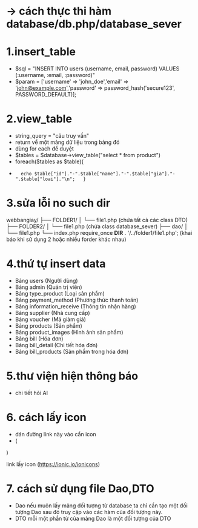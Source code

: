 
# -> cách thực thi hàm database/db.php/database_sever
# 1.insert_table
- $sql = "INSERT INTO users (username, email, password) VALUES (:username, :email, :password)"
- $param = ['username' => 'john_doe','email' => 'john@example.com','password' => password_hash('secure123', PASSWORD_DEFAULT)];
# 2.view_table
- string_query = "câu truy vấn"
- return về một mảng dữ liệu trong bảng đó
- dùng for each để duyệt
- $tables = $database->view_table("select * from product")
-    foreach($tables as $table){
-       echo $table["id"]."-".$table["name"]."-".$table["gia"]."-".$table["loai"]."\n";   }
# 3.sửa lỗi no such dir
webbangiay/
├── FOLDER1/
│   └── file1.php (chứa tất cả các class DTO)
├── FOLDER2/
│   └── file1.php (chứa class database_sever)
├── dao/
│   └── file1.php
└── index.php
require_once __DIR__ . '/../folder1/file1.php';
(khai báo khi sử dụng 2 hoặc nhiều forder khác nhau)
# 4.thứ tự insert data
- Bảng users (Người dùng)
- Bảng admin (Quản trị viên)
- Bảng type_product (Loại sản phẩm)
- Bảng payment_method (Phương thức thanh toán)
- Bảng information_receive (Thông tin nhận hàng)
- Bảng supplier (Nhà cung cấp)
- Bảng voucher (Mã giảm giá)
- Bảng products (Sản phẩm)
- Bảng product_images (Hình ảnh sản phẩm)
- Bảng bill (Hóa đơn)
- Bảng bill_detail (Chi tiết hóa đơn)
- Bảng bill_products (Sản phẩm trong hóa đơn)
# 5.thư viện hiện thông báo
- <script src="https://cdn.jsdelivr.net/npm/sweetalert2@11"></script> chi tiết hỏi AI
# 6. cách lấy icon
- dán đường link này vào cần icon
- (<script type="module" src="https://unpkg.com/ionicons@7.1.0/dist/ionicons/ionicons.esm.js"></script>
<script nomodule src="https://unpkg.com/ionicons@7.1.0/dist/ionicons/ionicons.js"></script>)
link lấy icon (https://ionic.io/ionicons)

# 7. cách sử dụng file Dao,DTO
- Dao nếu muôn lấy mảng đối tượng từ database ta chỉ cần tạo một đối tượng Dao sau đó truy cập vào các hàm của đối tượng này.
- DTO mỗi một phần tử của mảng Dao là một đối tượng của DTO